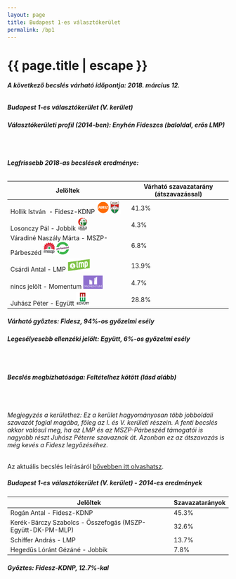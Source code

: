 ```yaml
---
layout: page
title: Budapest 1-es választókerület
permalink: /bp1
---
```


<h1 class="page-title">{{ page.title | escape }}</h1>

<div class="section">
    <div class="row">
          <div class="col s12"><h6><span><strong>A következő becslés várható időpontja: 2018. március 12.</strong></span></h6>
		  <h5>Budapest 1-es választókerület (V. kerület)</h5>
<h6><strong>Választókerületi profil (2014-ben): <span id="profil">Enyhén Fideszes (baloldal, erős LMP)</span></strong></h6>
<br/>
<h6><strong>Legfrissebb 2018-as becslések eredménye:</strong></h6>
<table class="striped">
              <thead>
                <tr>
                    <th>Jelöltek</th>
                    <th>Várható szavazatarány (átszavazással)</th>
                </tr>
              </thead>
              <tbody>
             <tr>
                  <td>Hollik István  - Fidesz-KDNP <img src="images/fideszkdnp_logo.png" style="width:55px;height:30px;"></td>
				  <td id="id_fidesz">41.3%</td>
			</tr>
			<tr>
<td id="id_jobbik">Losonczy Pál - Jobbik <img src="images/jobbik_logo.png" style="width:23px;height:30px;"></td>
<td>4.3%</td></tr>
			<tr>
<td id="id_baloldal">Váradiné Naszály Márta - MSZP-Párbeszéd <img src="images/mszpparbeszed_logo.png" style="width:60px;height:30px;"></td>
<td>6.8%</td></tr>
			<tr>
                  <td>Csárdi Antal - LMP <img src="images/lmp_logo.png" style="width:52px;height:30px;"></td>
				  <td id="lmp">13.9%</td>
			</tr>
			<tr>
				  <td id="id_lmp">nincs jelölt - Momentum <img src="images/momentum_logo.png" style="width:44px;height:30px;"></td>
				  <td id="id_momentum">4.7%</td>
			</tr>
<tr>
                  <td>Juhász Péter -  Együtt <img src="images/egyutt_logo.png" style="width:31px;height:30px;"></td>
				  <td id="id_egyutt">28.8%</td>
			</tr>			
              </tbody>
            </table>
			<h5>Várható győztes: <span id="gyoztes">Fidesz, </span><span id="esely">94%</span><span>-os győzelmi esély</span></h5>
			<h6><strong>Legesélyesebb ellenzéki jelölt: <span id="masodik">Együtt, </span><span id="esely2">6%</span><span>-os győzelmi esély</span></strong></h6>
			<br/>
			<h6><strong>Becslés megbízhatósága: Feltételhez kötött (lásd alább)</strong></h6>
<br/><h6>Megjegyzés a kerülethez: Ez a kerület hagyományosan több jobboldali szavazót foglal magába, főleg az I. és V. kerületi részein. A fenti becslés akkor valósul meg, ha az LMP és az MSZP-Párbeszéd támogatói is nagyobb részt Juhász Péterre szavaznak át. Azonban ez az átszavazás is még kevés a Fidesz legyőzéséhez.</h6>
<p>Az aktuális becslés leírásáról <a href="../metodologia#0305">bővebben itt olvashatsz</a>.</p>
          </div>
    </div>
</div>

<div class="section">
    <div class="row">
          <div class="col s12">
		  <h5>Budapest 1-es választókerület (V. kerület) - 2014-es eredmények</h5>
            <table class="striped">
              <thead>
                <tr>
                    <th>Jelöltek</th>
                    <th>Szavazatarányok</th>
                </tr>
              </thead>
              <tbody>
             <tr>
                  <td>Rogán Antal - Fidesz-KDNP</td>
				  <td>45.3%</td>
			</tr>
			<tr>
                  <td>Kerék-Bárczy Szabolcs - Összefogás (MSZP-Együtt-DK-PM-MLP)</td>
				  <td>32.6%</td>
			</tr>
			<tr>
                  <td>Schiffer András - LMP</td>
				  <td>13.7%</td>
			</tr>
			<tr>
				  <td>Hegedűs Lóránt Gézáné - Jobbik</td>
				  <td>7.8%</td>
			</tr>                
              </tbody>
            </table>
			<h5>Győztes: Fidesz-KDNP, 12.7%-kal</h5>
          </div>
    </div>
</div>
